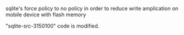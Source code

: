 sqlite's force policy to no policy in order to reduce write amplication on mobile device with flash memory



"sqlite-src-3150100" code is modified.

